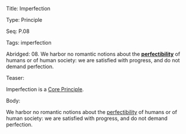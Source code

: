Title:  Imperfection

Type:   Principle

Seq:    P.08

Tags:   imperfection

Abridged: 08. We harbor no romantic notions about the **[perfectibility](https://www.practopians.org/tags/imperfection.html)** of humans or of human society: we are satisfied with progress, and do not demand perfection.

Teaser: 
 
Imperfection is a [Core Principle](../core/principles.html).


Body:   
 
We harbor no romantic notions about the [perfectibility][imperfection] of humans or of human society: we are satisfied with progress, and do not demand perfection.


[imperfection]: ../tags/imperfection.html

